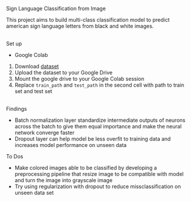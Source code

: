 Sign Language Classification from Image

This project aims to build multi-class classification model to predict american sign language letters from black and white images.
<br/><br/>

Set up 
- Google Colab
1. Download [dataset](https://www.kaggle.com/datamunge/sign-language-mnist)
2. Upload the dataset to your Google Drive
3. Mount the google drive to your Google Colab session
4. Replace `train_path` and `test_path` in the second cell with path to train set and test set
<br/><br/>


Findings
- Batch normalization layer standardize intermediate outputs of neurons across the batch to give them equal importance and make the neural network converge faster
- Dropout layer can help model be less overfit to training data and increases model performance on unseen data

To Dos
- Make colored images able to be classified by developing a preprocessing pipeline that resize image to be compatible with model and turn the image into grayscale image
- Try using regularization with dropout to reduce missclassification on unseen data set
